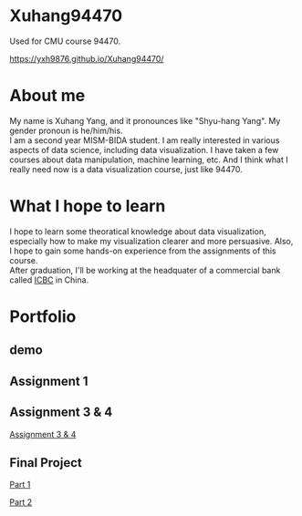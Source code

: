 # Xuhang94470
Used for CMU course 94470.


https://yxh9876.github.io/Xuhang94470/


# About me
My name is Xuhang Yang, and it pronounces like "Shyu-hang Yang". My gender pronoun is he/him/his.  
I am a second year MISM-BIDA student. I am really interested in various aspects of data science, including data visualization. I have taken a few courses about data manipulation, machine learning, etc. And I think what I really need now is a data visualization course, just like 94470.


# What I hope to learn
I hope to learn some theoratical knowledge about data visualization, especially how to make my visualization clearer and more persuasive. Also, I hope to gain some hands-on experience from the assignments of this course.  
After graduation, I'll be working at the headquater of a commercial bank called [ICBC](https://en.wikipedia.org/wiki/Industrial_and_Commercial_Bank_of_China) in China. 

# Portfolio

## demo
<div class="flourish-embed flourish-chart" data-src="visualisation/8529844"><script src="https://public.flourish.studio/resources/embed.js"></script></div>

## Assignment 1

## Assignment 3 & 4
[Assignment 3 & 4](https://yxh9876.github.io/Xuhang94470/assignment3&4)

## Final Project
[Part 1](https://yxh9876.github.io/Xuhang94470/final_project_part1)

[Part 2](https://yxh9876.github.io/Xuhang94470/final_project_part2)
